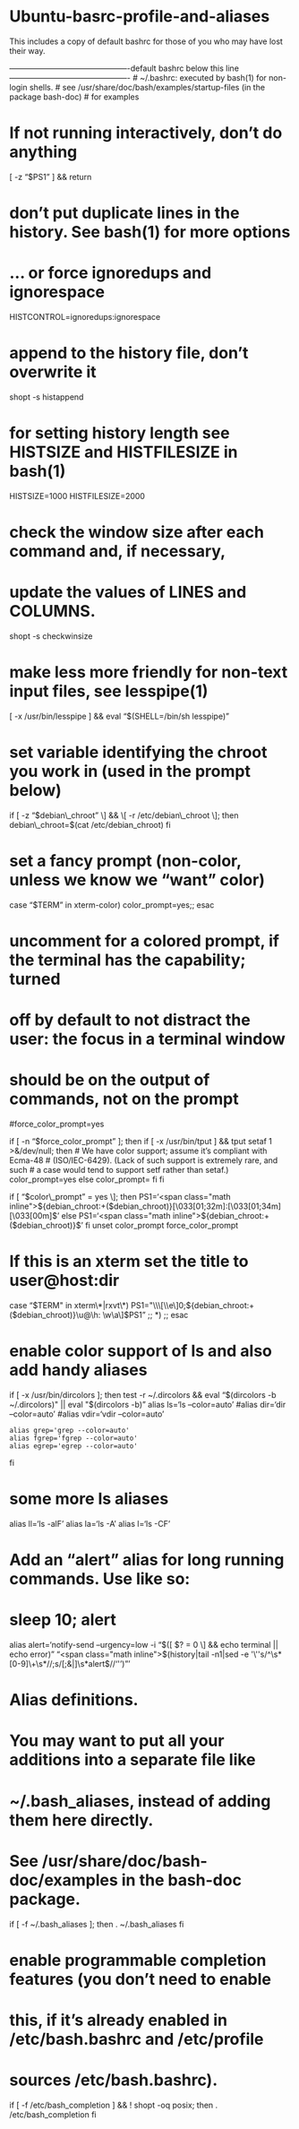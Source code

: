 Ubuntu-basrc-profile-and-aliases
================================

This includes a copy of default bashrc for those of you who may have lost their way.

———————————————-default bashrc below this line———————————————- \# ~/.bashrc: executed by bash(1) for non-login shells. \# see /usr/share/doc/bash/examples/startup-files (in the package bash-doc) \# for examples

If not running interactively, don’t do anything
===============================================

\[ -z “$PS1” \] && return

don’t put duplicate lines in the history. See bash(1) for more options
======================================================================

… or force ignoredups and ignorespace
=====================================

HISTCONTROL=ignoredups:ignorespace

append to the history file, don’t overwrite it
==============================================

shopt -s histappend

for setting history length see HISTSIZE and HISTFILESIZE in bash(1)
===================================================================

HISTSIZE=1000 HISTFILESIZE=2000

check the window size after each command and, if necessary,
===========================================================

update the values of LINES and COLUMNS.
=======================================

shopt -s checkwinsize

make less more friendly for non-text input files, see lesspipe(1)
=================================================================

\[ -x /usr/bin/lesspipe \] && eval “$(SHELL=/bin/sh lesspipe)”

set variable identifying the chroot you work in (used in the prompt below)
==========================================================================

if \[ -z “$debian\_chroot” \] && \[ -r /etc/debian\_chroot \]; then debian\_chroot=$(cat /etc/debian\_chroot) fi

set a fancy prompt (non-color, unless we know we “want” color)
==============================================================

case “$TERM” in xterm-color) color\_prompt=yes;; esac

uncomment for a colored prompt, if the terminal has the capability; turned
==========================================================================

off by default to not distract the user: the focus in a terminal window
=======================================================================

should be on the output of commands, not on the prompt
======================================================

\#force\_color\_prompt=yes

if \[ -n “$force\_color\_prompt” \]; then if \[ -x /usr/bin/tput \] && tput setaf 1 &gt;&/dev/null; then \# We have color support; assume it’s compliant with Ecma-48 \# (ISO/IEC-6429). (Lack of such support is extremely rare, and such \# a case would tend to support setf rather than setaf.) color\_prompt=yes else color\_prompt= fi fi

if \[ “$color\_prompt” = yes \]; then PS1=‘<span class="math inline">${debian\_chroot:+($</span>debian\_chroot)}\[\\033\[01;32m\]:\[\\033\[01;34m\]\[\\033\[00m\]$’ else PS1=‘<span class="math inline">${debian\_chroot:+($</span>debian\_chroot)}$’ fi unset color\_prompt force\_color\_prompt

If this is an xterm set the title to user@host:dir
==================================================

case “<span class="math inline">$TERM" in xterm\*|rxvt\*) PS1="\\\[\\e\]0;$</span>{debian\_chroot:+(<span class="math inline">$debian\_chroot)}\\u@\\h: \\w\\a\\\]$</span>PS1” ;; \*) ;; esac

enable color support of ls and also add handy aliases
=====================================================

if \[ -x /usr/bin/dircolors \]; then test -r ~/.dircolors && eval “<span class="math inline">$(dircolors -b ~/.dircolors)" || eval "$</span>(dircolors -b)” alias ls=‘ls –color=auto’ \#alias dir=‘dir –color=auto’ \#alias vdir=‘vdir –color=auto’

    alias grep='grep --color=auto'
    alias fgrep='fgrep --color=auto'
    alias egrep='egrep --color=auto'

fi

some more ls aliases
====================

alias ll=‘ls -alF’ alias la=‘ls -A’ alias l=‘ls -CF’

Add an “alert” alias for long running commands. Use like so:
============================================================

sleep 10; alert
===============

alias alert=‘notify-send –urgency=low -i “$(\[ $? = 0 \] && echo terminal || echo error)” “<span class="math inline">$(history|tail -n1|sed -e '\\''s/^\\s\*\[0-9\]\\+\\s\*//;s/\[;&|\]\\s\*alert$</span>//‘'’)”’

Alias definitions.
==================

You may want to put all your additions into a separate file like
================================================================

~/.bash\_aliases, instead of adding them here directly.
=======================================================

See /usr/share/doc/bash-doc/examples in the bash-doc package.
=============================================================

if \[ -f ~/.bash\_aliases \]; then . ~/.bash\_aliases fi

enable programmable completion features (you don’t need to enable
=================================================================

this, if it’s already enabled in /etc/bash.bashrc and /etc/profile
==================================================================

sources /etc/bash.bashrc).
==========================

if \[ -f /etc/bash\_completion \] && ! shopt -oq posix; then . /etc/bash\_completion fi
